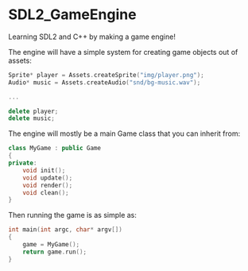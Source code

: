 # SDL2_GameEngine
Learning SDL2 and C++ by making a game engine!

The engine will have a simple system for creating game objects out of assets:
```C++
Sprite* player = Assets.createSprite("img/player.png");
Audio* music = Assets.createAudio("snd/bg-music.wav");

...

delete player;
delete music;
```

The engine will mostly be a main Game class that you can inherit from:
```C++
class MyGame : public Game
{
private:
	void init();
	void update();
	void render();
	void clean();
}
```

Then running the game is as simple as:
```C++
int main(int argc, char* argv[])
{
	game = MyGame();
	return game.run();
}
```
